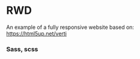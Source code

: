 # RWD
An example of a fully responsive website based on:
https://html5up.net/verti


### Sass, scss 
